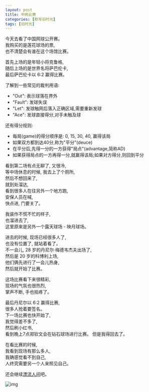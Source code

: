 ```yaml
---
layout: post
title: 中网比赛
categories: [默写旧时光]
tags: [旧时光]
---
```

今天去看了中国网球公开赛。      
我购买的是莲花球场的票,    
也不清楚会有谁在这个场馆比赛。   

首先上场的是年轻小将克鲁格,    
随后上场的是世界名将萨巴伦卡,    
最后萨巴伦卡以 6:2 赢得比赛。   

了解到一些常见的裁判用语:    

- "Out": 表示球落在界外
- "Fault": 发球失误
- "Let": 发球触网后落入正确区域,需要重新发球
- "Ace": 发球直接得分,对手未触及球   

还有得分规则:

- 每局(game)的得分顺序是: 0, 15, 30, 40, 赢得该局
- 如果双方都到达40分,称为"平分"(deuce)
- 在平分后,先得一分的一方获得"局点"(advantage,简称AD)
- 如果获得局点的一方再得一分,就赢得该局;如果对方得分,则回到平分

看到第二场有点无聊了, 又很冷,   
等中场休息的时候, 我去上了个厕所,   
然后不想回来了,   
就到处溜达,   
看到很多人在往另外一个地方跑,   
安保人员在喊,   
快点进, 门要关了。   

我装作不慌不忙的样子,   
也溜进去了,   
这里原来是另外一个露天球场 - 映月球场。   

进去的时候, 现场已经很多人了,      
也没有位置了,  就站着看了。   
不一会儿, 28 岁的丹尼尔·梅德韦杰夫出场了,    
然后是 20 岁的科博利上场,   
他们俩先进行了一会儿热身,   
然后就开始了比赛。    

这场比赛看下来很精彩,    
现场的气氛也很热烈,     
掌声不断, 手也拍疼了。  

最后丹尼尔以 6:2 赢得比赛,   
很多人抢着要签名。   
下一场比赛也快开始了,      
我觉得差不多了,    
然后刷小红书,     
看到晚上7点郑钦文会在钻石球场进行比赛。
但是我得回去了。

在看比赛的时候,   
我看到现场有那么多人,    
我确感觉看不到自己,    
人终究需要另一个人来照见自己。

还会继续[漂流人间](https://music.163.com/song?id=1349198831&userid=2539497)吧。

![img](https://s3-img.meituan.net/v1/mss_3d027b52ec5a4d589e68050845611e68/ff/n0/0n/z5/11_120886.jpg)
